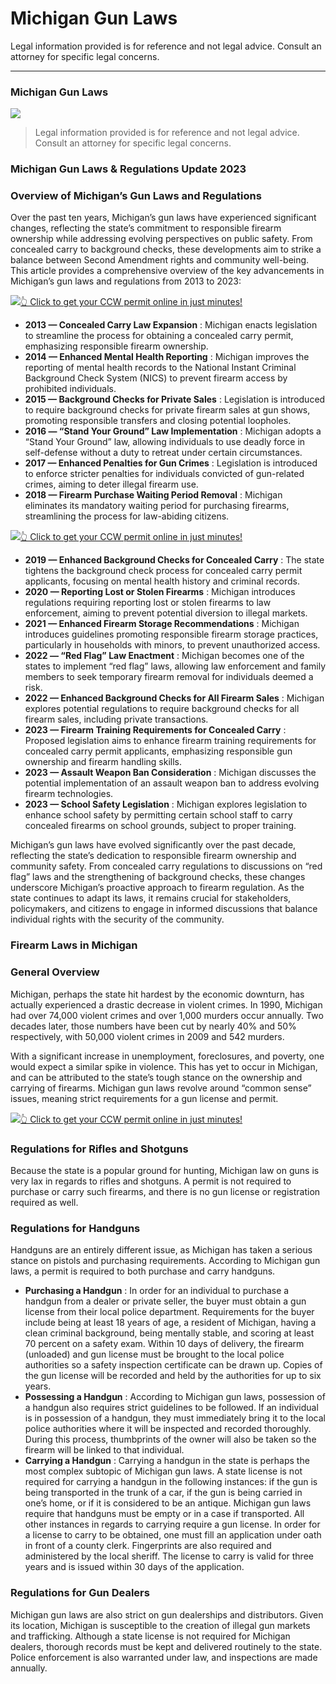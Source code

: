 # Michigan Gun Laws

Legal information provided is for reference and not legal advice. Consult an attorney for specific legal concerns. 

* * *

### Michigan Gun Laws

![](https://cdn-images-1.medium.com/max/1200/1*lq3ZK7EsuIGcPKqUwQcb3A.png)

> Legal information provided is for reference and not legal advice. Consult an attorney for specific legal concerns.

### Michigan Gun Laws & Regulations Update 2023

### Overview of Michigan’s Gun Laws and Regulations

Over the past ten years, Michigan’s gun laws have experienced significant changes, reflecting the state’s commitment to responsible firearm ownership while addressing evolving perspectives on public safety. From concealed carry to background checks, these developments aim to strike a balance between Second Amendment rights and community well-being. This article provides a comprehensive overview of the key advancements in Michigan’s gun laws and regulations from 2013 to 2023:

[![](https://cdn-images-1.medium.com/max/1200/1*aCmvRhaa5Xjz4zDZxHzAjg.png)](https://sndn.toserp.ly/ccw)[👆 Click to get your CCW permit online in just minutes!](https://sndn.toserp.ly/ccw)

  * **2013 — Concealed Carry Law Expansion** : Michigan enacts legislation to streamline the process for obtaining a concealed carry permit, emphasizing responsible firearm ownership.
  * **2014 — Enhanced Mental Health Reporting** : Michigan improves the reporting of mental health records to the National Instant Criminal Background Check System (NICS) to prevent firearm access by prohibited individuals.
  * **2015 — Background Checks for Private Sales** : Legislation is introduced to require background checks for private firearm sales at gun shows, promoting responsible transfers and closing potential loopholes.
  * **2016 — “Stand Your Ground” Law Implementation** : Michigan adopts a “Stand Your Ground” law, allowing individuals to use deadly force in self-defense without a duty to retreat under certain circumstances.
  * **2017 — Enhanced Penalties for Gun Crimes** : Legislation is introduced to enforce stricter penalties for individuals convicted of gun-related crimes, aiming to deter illegal firearm use.
  * **2018 — Firearm Purchase Waiting Period Removal** : Michigan eliminates its mandatory waiting period for purchasing firearms, streamlining the process for law-abiding citizens.


[![](https://cdn-images-1.medium.com/max/1200/1*TMCVgNoKp2NAtvLSAMkaJg.png)](https://sndn.toserp.ly/ccw)[👆 Click to get your CCW permit online in just minutes!](https://sndn.toserp.ly/ccw)

  * **2019 — Enhanced Background Checks for Concealed Carry** : The state tightens the background check process for concealed carry permit applicants, focusing on mental health history and criminal records.
  * **2020 — Reporting Lost or Stolen Firearms** : Michigan introduces regulations requiring reporting lost or stolen firearms to law enforcement, aiming to prevent potential diversion to illegal markets.
  * **2021 — Enhanced Firearm Storage Recommendations** : Michigan introduces guidelines promoting responsible firearm storage practices, particularly in households with minors, to prevent unauthorized access.
  * **2022 — “Red Flag” Law Enactment** : Michigan becomes one of the states to implement “red flag” laws, allowing law enforcement and family members to seek temporary firearm removal for individuals deemed a risk.
  * **2022 — Enhanced Background Checks for All Firearm Sales** : Michigan explores potential regulations to require background checks for all firearm sales, including private transactions.
  * **2023 — Firearm Training Requirements for Concealed Carry** : Proposed legislation aims to enhance firearm training requirements for concealed carry permit applicants, emphasizing responsible gun ownership and firearm handling skills.
  * **2023 — Assault Weapon Ban Consideration** : Michigan discusses the potential implementation of an assault weapon ban to address evolving firearm technologies.
  * **2023 — School Safety Legislation** : Michigan explores legislation to enhance school safety by permitting certain school staff to carry concealed firearms on school grounds, subject to proper training.



Michigan’s gun laws have evolved significantly over the past decade, reflecting the state’s dedication to responsible firearm ownership and community safety. From concealed carry regulations to discussions on “red flag” laws and the strengthening of background checks, these changes underscore Michigan’s proactive approach to firearm regulation. As the state continues to adapt its laws, it remains crucial for stakeholders, policymakers, and citizens to engage in informed discussions that balance individual rights with the security of the community.

### Firearm Laws in Michigan

### General Overview

Michigan, perhaps the state hit hardest by the economic downturn, has actually experienced a drastic decrease in violent crimes. In 1990, Michigan had over 74,000 violent crimes and over 1,000 murders occur annually. Two decades later, those numbers have been cut by nearly 40% and 50% respectively, with 50,000 violent crimes in 2009 and 542 murders.

With a significant increase in unemployment, foreclosures, and poverty, one would expect a similar spike in violence. This has yet to occur in Michigan, and can be attributed to the state’s tough stance on the ownership and carrying of firearms. Michigan gun laws revolve around “common sense” issues, meaning strict requirements for a gun license and permit.

[![](https://cdn-images-1.medium.com/max/1200/1*UmVcdbz7GlGdNVJMx2tkag.png)](https://sndn.toserp.ly/ccw)[👆 Click to get your CCW permit online in just minutes!](https://sndn.toserp.ly/ccw)

### Regulations for Rifles and Shotguns

Because the state is a popular ground for hunting, Michigan law on guns is very lax in regards to rifles and shotguns. A permit is not required to purchase or carry such firearms, and there is no gun license or registration required as well.

### Regulations for Handguns

Handguns are an entirely different issue, as Michigan has taken a serious stance on pistols and purchasing requirements. According to Michigan gun laws, a permit is required to both purchase and carry handguns.

  * **Purchasing a Handgun** : In order for an individual to purchase a handgun from a dealer or private seller, the buyer must obtain a gun license from their local police department. Requirements for the buyer include being at least 18 years of age, a resident of Michigan, having a clean criminal background, being mentally stable, and scoring at least 70 percent on a safety exam. Within 10 days of delivery, the firearm (unloaded) and gun license must be brought to the local police authorities so a safety inspection certificate can be drawn up. Copies of the gun license will be recorded and held by the authorities for up to six years.
  * **Possessing a Handgun** : According to Michigan gun laws, possession of a handgun also requires strict guidelines to be followed. If an individual is in possession of a handgun, they must immediately bring it to the local police authorities where it will be inspected and recorded thoroughly. During this process, thumbprints of the owner will also be taken so the firearm will be linked to that individual.
  * **Carrying a Handgun** : Carrying a handgun in the state is perhaps the most complex subtopic of Michigan gun laws. A state license is not required for carrying a handgun in the following instances: if the gun is being transported in the trunk of a car, if the gun is being carried in one’s home, or if it is considered to be an antique. Michigan gun laws require that handguns must be empty or in a case if transported. All other instances in regards to carrying require a gun license. In order for a license to carry to be obtained, one must fill an application under oath in front of a county clerk. Fingerprints are also required and administered by the local sheriff. The license to carry is valid for three years and is issued within 30 days of the application.



### Regulations for Gun Dealers

Michigan gun laws are also strict on gun dealerships and distributors. Given its location, Michigan is susceptible to the creation of illegal gun markets and trafficking. Although a state license is not required for Michigan dealers, thorough records must be kept and delivered routinely to the state. Police enforcement is also warranted under law, and inspections are made annually.

